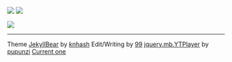 ![](https://img.shields.io/github/issues/ku-mquat/kumquat.svg) ![](https://img.shields.io/github/last-commit/ku-mquat/kumquat.svg)

![](https://media4.giphy.com/media/v1.Y2lkPTc5MGI3NjExd2RsenEwendxYTI3eTBjaWM5MWFzcGF5bDd3NzljM2l1NTRpYXV1dSZlcD12MV9pbnRlcm5hbF9naWZfYnlfaWQmY3Q9Zw/hr9kzCIYjzGY0nhT2V/giphy.webp)

---

Theme [JekyllBear](https://github.com/knhash/jekyllBear) by [knhash](https://knhash.in/)
Edit/Writing by [99](https://tauqm.uk)
[jquery.mb.YTPlayer](https://github.com/pupunzi/jquery.mb.YTPlayer) by [pupunzi](https://pupunzi.open-lab.com/)
[Current one](https://youtu.be/sfjNCZi9wew)